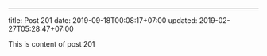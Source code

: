 ---
title: Post 201
date: 2019-09-18T00:08:17+07:00
updated: 2019-02-27T05:28:47+07:00

This is content of post 201